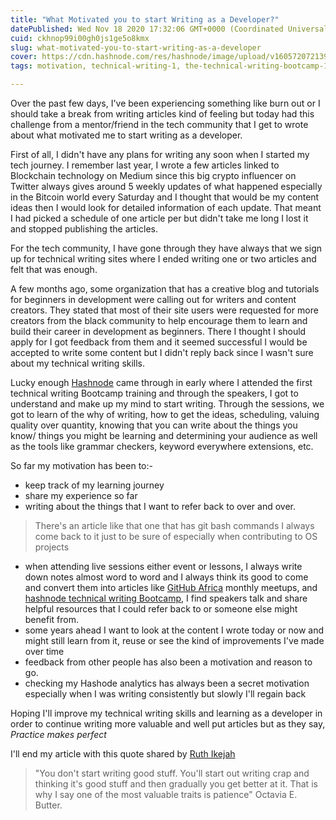 ```yaml
---
title: "What Motivated you to start Writing as a Developer?"
datePublished: Wed Nov 18 2020 17:32:06 GMT+0000 (Coordinated Universal Time)
cuid: ckhnop99i00gh0js1ge5o8kmx
slug: what-motivated-you-to-start-writing-as-a-developer
cover: https://cdn.hashnode.com/res/hashnode/image/upload/v1605720721393/nqTMBOgjv.png
tags: motivation, technical-writing-1, the-technical-writing-bootcamp-1

---
```


Over the past few days, I've been experiencing something like burn out or I should take a break from writing articles kind of feeling but today had this challenge from a mentor/friend in the tech community that I get to wrote about what motivated me to start writing as a developer.

First of all, I didn't have any plans for writing any soon when I started my tech journey. I remember last year, I wrote a few articles linked to Blockchain technology on Medium since this big crypto influencer on Twitter always gives around 5 weekly updates of what happened especially in the Bitcoin world every Saturday and I thought that would be my content ideas then I would look for detailed information of each update. That meant I had picked a schedule of one article per but didn't take me long I lost it and stopped publishing the articles.

For the tech community, I have gone through they have always that we sign up for technical writing sites where I ended writing one or two articles and felt that was enough. 

A few months ago, some organization that has a creative blog and tutorials for beginners in development were calling out for writers and content creators. They stated that most of their site users were requested for more creators from the black community to help encourage them to learn and build their career in development as beginners. There I thought I should apply for I got feedback from them and it seemed successful I would be accepted to write some content but I didn't reply back since I wasn't sure about my technical writing skills.

Lucky enough [Hashnode](hashnode.com) came through in early where I attended the first technical writing Bootcamp training and through the speakers, I got to understand and make up my mind to start writing. Through the sessions, we got to learn of the why of writing,  how to get the ideas, scheduling, valuing quality over quantity, knowing that you can write about the things you know/ things you might be learning and determining your audience as well as the tools like grammar checkers, keyword everywhere extensions, etc.

So far my motivation has been to:-
- keep track of my learning journey
- share my experience so far 
- writing about the things that I want to refer back to over and over. 
> There's an article like that one that has git bash commands I always come back to it just to be sure of especially when contributing to OS projects
- when attending live sessions either event or lessons, I always write down notes almost word to word and I always think its good to come and convert them into articles like [GitHub Africa](https://hashnode.com/series/github-africa-meetups-ckgnzh0xz03rso9s184yv0xa1) monthly meetups, and [hashnode technical writing Bootcamp](https://hashnode.com/series/technical-writing-tips-gained-ckg3wbk1n03nse9s18h1g9bav), I find speakers talk and share helpful resources that I could refer back to or someone else might benefit from.
- some years ahead I want to look at the content I wrote today or now and might still learn from it, reuse or see the kind of improvements I've made over time
- feedback from other people has also been a motivation and reason to go.
- checking my Hashode analytics has always been a secret motivation especially when I was writing consistently but slowly I'll regain back

Hoping I'll improve my technical writing skills and learning as a developer in order to continue writing more valuable and well put articles but as they say, *Practice makes perfect*

I'll end my article with this quote shared by [Ruth Ikejah](https://hashnode.com/@ikegah_ruth)
> "You don't start writing good stuff. You'll start out writing crap and thinking it's good stuff and then gradually you get better at it. That is why I say one of the most valuable traits is patience" Octavia E. Butter.
